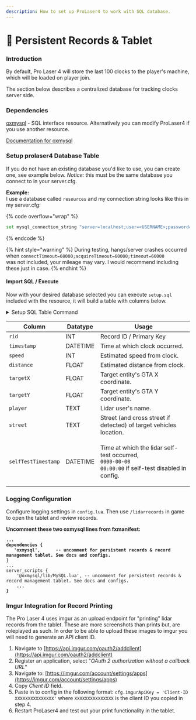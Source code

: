 ```yaml
---
description: How to set up ProLaser4 to work with SQL database.
---
```


# 💾 Persistent Records & Tablet

### Introduction

By default, Pro Laser 4 will store the last 100 clocks to the player's machine, which will be loaded on player join.&#x20;

The section below describes a centralized database for tracking clocks server side.&#x20;

### Dependencies

[oxmysql](https://github.com/overextended/oxmysql/) - SQL interface resource. Alternatively you can modify ProLaser4 if you use another resource.

[Documentation for oxmysql](https://overextended.github.io/docs/oxmysql/)

### Setup prolaser4 Database Table

If you do not have an existing database you'd like to use, you can create one, see example below. _Notice:_ this must be the same database you connect to in your server.cfg.

**Example:** \
I use a database called `resources` and my connection string looks like this in my server.cfg:&#x20;

{% code overflow="wrap" %}
```bash
set mysql_connection_string "server=localhost;user=<USERNAME>;password=<PASSWORD>;database=resources;charset=utf8mb4;connectTimeout=60000;acquireTimeout=60000;timeout=60000
```
{% endcode %}

{% hint style="warning" %}
During testing, hangs/server crashes occurred when `connectTimeout=60000;acquireTimeout=60000;timeout=60000`\
was not included, your mileage may vary. I would recommend including these just in case.
{% endhint %}

#### Import SQL / Execute&#x20;

Now with your desired database selected you can execute `setup.sql` included with the resource, it will build a table with columns below.

<details>

<summary>Setup SQL Table Command</summary>

```sql
CREATE TABLE `prolaser4` (
	`rid` INT(11) NOT NULL AUTO_INCREMENT,
	`timestamp` DATETIME NOT NULL,
	`speed` INT(11) NOT NULL DEFAULT '0',
	`distance` FLOAT NOT NULL DEFAULT '0',
	`targetX` FLOAT NOT NULL DEFAULT '0',
	`targetY` FLOAT NOT NULL DEFAULT '0',
	`player` TEXT NOT NULL COLLATE 'latin1_swedish_ci',
	`street` TEXT NOT NULL COLLATE 'latin1_swedish_ci',
	`selfTestTimestamp` DATETIME NOT NULL,
	PRIMARY KEY (`rid`) USING BTREE
)
COLLATE='latin1_swedish_ci'
ENGINE=InnoDB
AUTO_INCREMENT=1;
```

</details>

| Column              | Datatype | Usage                                                                                                                   |
| ------------------- | -------- | ----------------------------------------------------------------------------------------------------------------------- |
| `rid`               | INT      | Record ID / Primary Key                                                                                                 |
| `timestamp`         | DATETIME | Time at which clock occurred.                                                                                           |
| `speed`             | INT      | Estimated speed from clock.                                                                                             |
| `distance`          | FLOAT    | Estimated distance from clock.                                                                                          |
| `targetX`           | FLOAT    | Target entity's GTA X coordinate.                                                                                       |
| `targetY`           | FLOAT    | Target entity's GTA Y coordinate.                                                                                       |
| `player`            | TEXT     | Lidar user's name.                                                                                                      |
| `street`            | TEXT     | Street (and cross street if detected) of target vehicles location.                                                      |
| `selfTestTimestamp` | DATETIME | <p>Time at which the lidar self-test occurred,<br><code>0000-00-00 00:00:00</code> if self-test disabled in config.</p> |

### Logging Configuration

Configure logging settings in `config.lua`. Then use `/lidarrecords` in game to open the tablet and review records.

**Uncomment these two oxmysql lines from fxmanifest:**

<pre class="language-lua"><code class="lang-lua"><strong>...
</strong><strong>dependencies {
</strong><strong>	'oxmysql',		-- uncomment for persistent records &#x26; record management tablet. See docs and configs.
</strong>}
...
server_scripts {
	'@oxmysql/lib/MySQL.lua', -- uncomment for persistent records &#x26; record management tablet. See docs and configs.
<strong>	...
</strong><strong>}
</strong></code></pre>

### Imgur Integration for Record Printing

The Pro Laser 4 uses imgur as an upload endpoint for "printing" lidar records from the tablet. These are more screenshots than prints but, are roleplayed as such. In order to be able to upload these images to imgur you will need to generate an API client ID.

1. Navigate to [https://api.imgur.com/oauth2/addclient](https://api.imgur.com/oauth2/addclient)
2. Register an application, select "_OAuth 2 authorization without a callback URL_"
3. Navigate to: [https://imgur.com/account/settings/apps](https://imgur.com/account/settings/apps)
4. Copy _Client ID_ field.
5. Paste in to config in the following format: `cfg.imgurApiKey = 'Client-ID XXXXXXXXXXXXXXX'` where `XXXXXXXXXXXXXXX` is the client ID you copied in step 4.
6. Restart ProLaser4 and test out your print functionality in the tablet.
